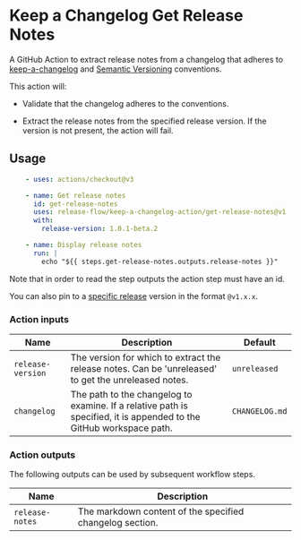 # Keep a Changelog Get Release Notes

A GitHub Action to extract release notes from a changelog that adheres to
[keep-a-changelog](https://keepachangelog.com/en/1.0.0/) and [Semantic Versioning](https://semver.org/) conventions.

This action will:

- Validate that the changelog adheres to the conventions.

- Extract the release notes from the specified release version. If the version is not present, the action will fail.

## Usage

```yml
    - uses: actions/checkout@v3

    - name: Get release notes
      id: get-release-notes
      uses: release-flow/keep-a-changelog-action/get-release-notes@v1
      with:
        release-version: 1.0.1-beta.2

    - name: Display release notes
      run: |
        echo "${{ steps.get-release-notes.outputs.release-notes }}"
```

Note that in order to read the step outputs the action step must have an id.

You can also pin to a [specific release](https://github.com/release-flow/keep-a-changelog-action/releases) version in
the format `@v1.x.x`.

### Action inputs

| Name | Description | Default |
| --- | --- | --- |
| `release-version` | The version for which to extract the release notes. Can be 'unreleased' to get the unreleased notes.  | `unreleased` |
| `changelog` | The path to the changelog to examine. If a relative path is specified, it is appended to the GitHub workspace path. | `CHANGELOG.md` |

### Action outputs

The following outputs can be used by subsequent workflow steps.

| Name | Description |
| --- | --- |
| `release-notes` | The markdown content of the specified changelog section. |
